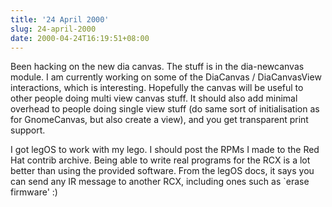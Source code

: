 ```yaml
---
title: '24 April 2000'
slug: 24-april-2000
date: 2000-04-24T16:19:51+08:00
---
```


Been hacking on the new dia canvas. The stuff is in the
dia-newcanvas module. I am currently working on some of the
DiaCanvas / DiaCanvasView interactions, which is
interesting. Hopefully the canvas will be useful to other
people doing multi view canvas stuff. It should also add
minimal overhead to people doing single view stuff (do same
sort of initialisation as for GnomeCanvas, but also create a
view), and you get transparent print support.

I got legOS to work with my lego. I should post the RPMs
I made to the Red Hat contrib archive. Being able to write
real programs for the RCX is a lot better than using the
provided software. From the legOS docs, it says you can
send any IR message to another RCX, including ones such as
\`erase firmware\' :)
